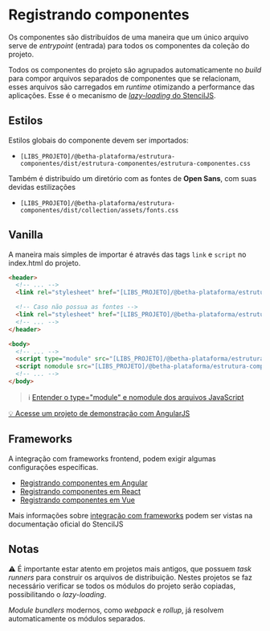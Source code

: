 # Registrando componentes

Os componentes são distribuídos de uma maneira que um único arquivo serve de _entrypoint_ (entrada) para todos os componentes
da coleção do projeto.

Todos os componentes do projeto são agrupados automaticamente no _build_ para compor arquivos separados de componentes que se relacionam, esses arquivos são carregados em _runtime_ otimizando a performance das aplicações. Esse é o mecanismo de [_lazy-loading_ do StencilJS](https://stenciljs.com/blog/how-lazy-loading-web-components-work).

## Estilos

Estilos globais do componente devem ser importados:

- `[LIBS_PROJETO]/@betha-plataforma/estrutura-componentes/dist/estrutura-componentes/estrutura-componentes.css`

Também é distribuído um diretório com as fontes de **Open Sans**, com suas devidas estilizações

- `[LIBS_PROJETO]/@betha-plataforma/estrutura-componentes/dist/collection/assets/fonts.css`

## Vanilla

A maneira mais simples de importar é através das tags `link` e `script` no index.html do projeto.

```html
<header>
  <!-- ... -->
  <link rel="stylesheet" href="[LIBS_PROJETO]/@betha-plataforma/estrutura-componentes/dist/estrutura-componentes/estrutura-componentes.css">

  <!-- Caso não possua as fontes -->
  <link rel="stylesheet" href="[LIBS_PROJETO]/@betha-plataforma/estrutura-componentes/dist/collection/assets/fonts.css">
  <!-- ... -->
</header>

<body>
  <!-- ... -->
  <script type="module" src="[LIBS_PROJETO]/@betha-plataforma/estrutura-componentes/dist/estrutura-componentes/estrutura-componentes.esm.js"></script>
  <script nomodule src="[LIBS_PROJETO]/@betha-plataforma/estrutura-componentes/dist/estrutura-componentes/estrutura-componentes.js"></script>
  <!-- ... -->
</body>
```

> ℹ️ [Entender o type="module" e nomodule dos arquivos JavaScript](./importando-esmodules.md)

[💡 Acesse um projeto de demonstração com AngularJS](../showcase/angularjs)

## Frameworks

A integração com frameworks frontend, podem exigir algumas configurações específicas.

- [Registrando componentes em Angular](./registrando-angular.md)
- [Registrando componentes em React](./registrando-react.md)
- [Registrando componentes em Vue](./registrando-vue.md)

Mais informações sobre [integração com frameworks](https://stenciljs.com/docs/overview) podem ser vistas na documentação oficial do StencilJS

## Notas

⚠️ É importante estar atento em projetos mais antigos, que possuem _task runners_ para construir os arquivos de distribuição. Nestes projetos se faz necessário verificar se todos os módulos do projeto serão copiadas, possibilitando o _lazy-loading_.

_Module bundlers_ modernos, como _webpack_ e _rollup_, já resolvem automaticamente os módulos separados.

